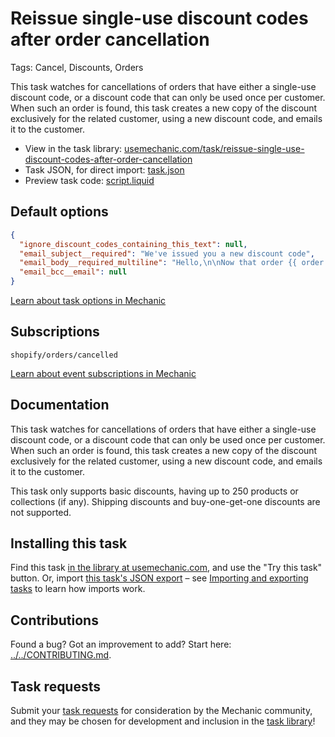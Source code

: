 # Reissue single-use discount codes after order cancellation

Tags: Cancel, Discounts, Orders

This task watches for cancellations of orders that have either a single-use discount code, or a discount code that can only be used once per customer. When such an order is found, this task creates a new copy of the discount exclusively for the related customer, using a new discount code, and emails it to the customer.

* View in the task library: [usemechanic.com/task/reissue-single-use-discount-codes-after-order-cancellation](https://usemechanic.com/task/reissue-single-use-discount-codes-after-order-cancellation)
* Task JSON, for direct import: [task.json](../../tasks/reissue-single-use-discount-codes-after-order-cancellation.json)
* Preview task code: [script.liquid](./script.liquid)

## Default options

```json
{
  "ignore_discount_codes_containing_this_text": null,
  "email_subject__required": "We've issued you a new discount code",
  "email_body__required_multiline": "Hello,\n\nNow that order {{ order.name }} has been cancelled, we wanted to make sure you have another chance to use your discount.\n\nYour new discount code: REISSUED_DISCOUNT_CODE\n\nThanks,\n{{ shop.name }}",
  "email_bcc__email": null
}
```

[Learn about task options in Mechanic](https://docs.usemechanic.com/article/471-task-options)

## Subscriptions

```liquid
shopify/orders/cancelled
```

[Learn about event subscriptions in Mechanic](https://docs.usemechanic.com/article/408-subscriptions)

## Documentation

This task watches for cancellations of orders that have either a single-use discount code, or a discount code that can only be used once per customer. When such an order is found, this task creates a new copy of the discount exclusively for the related customer, using a new discount code, and emails it to the customer.

This task only supports basic discounts, having up to 250 products or collections (if any). Shipping discounts and buy-one-get-one discounts are not supported.

## Installing this task

Find this task [in the library at usemechanic.com](https://usemechanic.com/task/reissue-single-use-discount-codes-after-order-cancellation), and use the "Try this task" button. Or, import [this task's JSON export](../../tasks/reissue-single-use-discount-codes-after-order-cancellation.json) – see [Importing and exporting tasks](https://docs.usemechanic.com/article/505-importing-and-exporting-tasks) to learn how imports work.

## Contributions

Found a bug? Got an improvement to add? Start here: [../../CONTRIBUTING.md](../../CONTRIBUTING.md).

## Task requests

Submit your [task requests](https://mechanic.canny.io/task-requests) for consideration by the Mechanic community, and they may be chosen for development and inclusion in the [task library](https://tasks.mechanic.dev/)!
